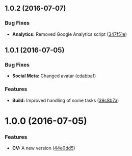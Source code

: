 <a name="1.0.2"></a>
## 1.0.2 (2016-07-07)


### Bug Fixes

* **Analytics:** Removed Google Analytics script ([347f51e](https://github.com/danielametodieva/cv/commit/347f51e))



<a name="1.0.1"></a>
## 1.0.1 (2016-07-05)


### Bug Fixes

* **Social Meta:** Changed avatar ([cdabbaf](https://github.com/danielametodieva/cv/commit/cdabbaf))

### Features

* **Build:** Improved handling of some tasks ([39c8b7a](https://github.com/danielametodieva/cv/commit/39c8b7a))



<a name="1.0.0"></a>
# 1.0.0 (2016-07-05)


### Features

* **CV:** A new version ([44e0dd5](https://github.com/danielametodieva/cv/commit/44e0dd5))



